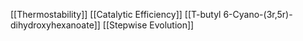 [[Thermostability]]
[[Catalytic Efficiency]]
[[T-butyl 6-Cyano-(3r,5r)-dihydroxyhexanoate]]
[[Stepwise Evolution]]
